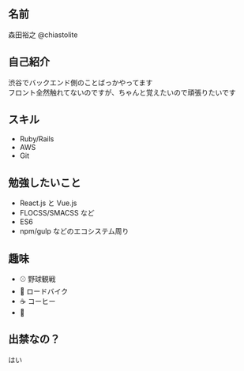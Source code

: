 名前
---

森田裕之
@chiastolite

自己紹介
---

渋谷でバックエンド側のことばっかやってます  
フロント全然触れてないのですが、ちゃんと覚えたいので頑張りたいです

スキル
---

* Ruby/Rails
* AWS
* Git

勉強したいこと
---

* React.js と Vue.js
* FLOCSS/SMACSS など
* ES6
* npm/gulp などのエコシステム周り

趣味
---

* :baseball: 野球観戦
* :bicyclist: ロードバイク
* :coffee: コーヒー
* :horse:

出禁なの？
---

はい
